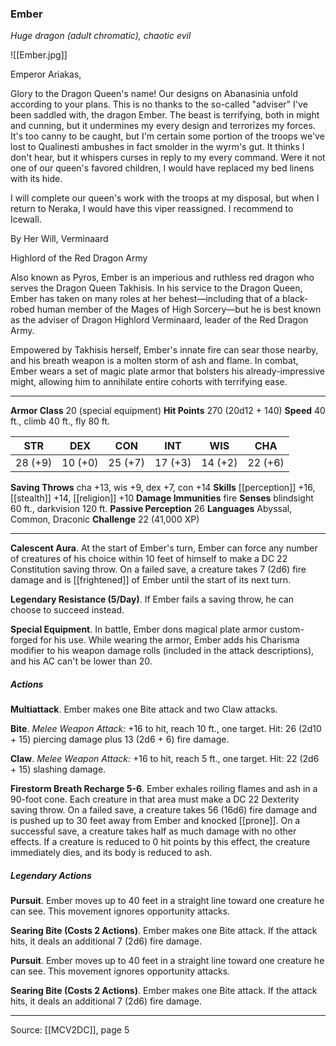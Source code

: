 ### Ember
_Huge dragon (adult chromatic), chaotic evil_

![[Ember.jpg]]

Emperor Ariakas,

Glory to the Dragon Queen's name! Our designs on Abanasinia unfold according to your plans. This is no thanks to the so-called "adviser" I've been saddled with, the dragon Ember. The beast is terrifying, both in might and cunning, but it undermines my every design and terrorizes my forces. It's too canny to be caught, but I'm certain some portion of the troops we've lost to Qualinesti ambushes in fact smolder in the wyrm's gut. It thinks I don't hear, but it whispers curses in reply to my every command. Were it not one of our queen's favored children, I would have replaced my bed linens with its hide.

I will complete our queen's work with the troops at my disposal, but when I return to Neraka, I would have this viper reassigned. I recommend to Icewall.

By Her Will, Verminaard

Highlord of the Red Dragon Army



Also known as Pyros, Ember is an imperious and ruthless red dragon who serves the Dragon Queen Takhisis. In his service to the Dragon Queen, Ember has taken on many roles at her behest—including that of a black-robed human member of the Mages of High Sorcery—but he is best known as the adviser of Dragon Highlord Verminaard, leader of the Red Dragon Army.

Empowered by Takhisis herself, Ember's innate fire can sear those nearby, and his breath weapon is a molten storm of ash and flame. In combat, Ember wears a set of magic plate armor that bolsters his already-impressive might, allowing him to annihilate entire cohorts with terrifying ease.




---

**Armor Class** 20 (special equipment)
**Hit Points** 270 (20d12 + 140)
**Speed** 40 ft., climb 40 ft., fly 80 ft.

| STR     | DEX     | CON     | INT     | WIS     | CHA     |
|---------|---------|---------|---------|---------|---------|
| 28 (+9) | 10 (+0) | 25 (+7) | 17 (+3) | 14 (+2) | 22 (+6) |

**Saving Throws** cha +13, wis +9, dex +7, con +14
**Skills** [[perception]] +16, [[stealth]] +14, [[religion]] +10
**Damage Immunities** fire
**Senses** blindsight 60 ft., darkvision 120 ft.
**Passive Perception** 26
**Languages** Abyssal, Common, Draconic
**Challenge** 22 (41,000 XP)

---

**Calescent Aura**. At the start of Ember's turn, Ember can force any number of creatures of his choice within 10 feet of himself to make a DC 22 Constitution saving throw. On a failed save, a creature takes 7 (2d6) fire damage and is [[frightened]] of Ember until the start of its next turn.

**Legendary Resistance (5/Day)**. If Ember fails a saving throw, he can choose to succeed instead.

**Special Equipment**. In battle, Ember dons magical plate armor custom-forged for his use. While wearing the armor, Ember adds his Charisma modifier to his weapon damage rolls (included in the attack descriptions), and his AC can't be lower than 20.

##### Actions
**Multiattack**. Ember makes one Bite attack and two Claw attacks.

**Bite**. _Melee Weapon Attack:_ +16 to hit, reach 10 ft., one target. Hit: 26 (2d10 + 15) piercing damage plus 13 (2d6 + 6) fire damage.

**Claw**. _Melee Weapon Attack:_ +16 to hit, reach 5 ft., one target. Hit: 22 (2d6 + 15) slashing damage.

**Firestorm Breath Recharge 5-6**. Ember exhales roiling flames and ash in a 90-foot cone. Each creature in that area must make a DC 22 Dexterity saving throw. On a failed save, a creature takes 56 (16d6) fire damage and is pushed up to 30 feet away from Ember and knocked [[prone]]. On a successful save, a creature takes half as much damage with no other effects. If a creature is reduced to 0 hit points by this effect, the creature immediately dies, and its body is reduced to ash.

##### Legendary Actions
**Pursuit**. Ember moves up to 40 feet in a straight line toward one creature he can see. This movement ignores opportunity attacks.

**Searing Bite (Costs 2 Actions)**. Ember makes one Bite attack. If the attack hits, it deals an additional 7 (2d6) fire damage.

**Pursuit**. Ember moves up to 40 feet in a straight line toward one creature he can see. This movement ignores opportunity attacks.

**Searing Bite (Costs 2 Actions)**. Ember makes one Bite attack. If the attack hits, it deals an additional 7 (2d6) fire damage.


---

Source: [[MCV2DC]], page 5